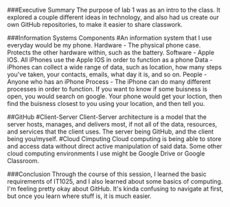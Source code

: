 ###Executive Summary
The purpose of lab 1 was as an intro to the class. It explored a couple different ideas in technology, and also had us create our own GitHub repositories, to make it easier to share classwork.

###Information Systems Components
#An information system that I use everyday would be my phone.
Hardware - The physical phone case. Protects the other hardware within, such as the battery.
Software - Apple IOS. All iPhones use the Apple IOS in order to function as a phone
Data - iPhones can collect a wide range of data, such as location, how many steps you've taken, your contacts, emails, what day it is, and so on.
People - Anyone who has an iPhone
Process - The iPhone can do many different processes in order to function. If you want to know if some buisness is open, you would search on google. Your phone would get your loction, then find the buisness closest to you using your location, and then tell you.


##GitHub
#Client-Server
 Client-Server architecture is a model that the server hosts, manages, and delivers most, if not all of the data, resources, and services that the client uses. The server being GitHub, and the client being you/myself.
 #Cloud Cimputing
 Cloud computing is being able to store and access data without direct active manipulation of said data. Some other cloud computing environments I use might be Google Drive or Google Classroom.
 
 ###Conclusion
 Through the course of this session, I learned the basic requirements of IT1025, and I also learned about some basics of computing. I'm feeling pretty okay about GitHub. It's kinda confusing to navigate at first, but once you learn where stuff is, it is much easier.
